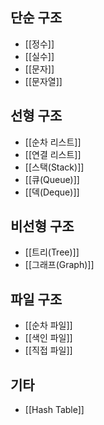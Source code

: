 
## 단순 구조
+ [[정수]]
+ [[실수]]
+ [[문자]]
+ [[문자열]]

## 선형 구조
+ [[순차 리스트]]
+ [[연결 리스트]]
+ [[스택(Stack)]]
+ [[큐(Queue)]]
+ [[덱(Deque)]]

## 비선형 구조
+ [[트리(Tree)]]
+ [[그래프(Graph)]]

## 파일 구조
+ [[순차 파일]]
+ [[색인 파일]]
+ [[직접 파일]]

## 기타
+ [[Hash Table]]